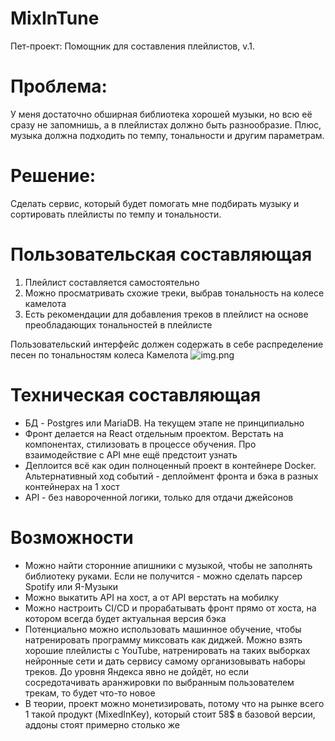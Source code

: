# MixInTune

Пет-проект: Помощник для составления плейлистов, v.1.

# Проблема:

У меня достаточно обширная библиотека хорошей музыки, но всю её сразу не запомнишь, а в плейлистах должно быть
разнообразие. Плюс, музыка должна подходить по темпу, тональности и другим параметрам.

# Решение:

Сделать сервис, который будет помогать мне подбирать музыку и сортировать плейлисты по темпу и тональности.

# Пользовательская составляющая

1. Плейлист составляется самостоятельно
2. Можно просматривать схожие треки, выбрав тональность на колесе камелота
3. Есть рекомендации для добавления треков в плейлист на основе преобладающих тональностей в плейлисте

Пользовательский интерфейс должен содержать в себе распределение песен по тональностям колеса Камелота
![img.png](static/img.png)

# Техническая составляющая

- БД - Postgres или MariaDB. На текущем этапе не принципиально
- Фронт делается на React отдельным проектом. Верстать на компонентах, стилизовать в процессе обучения. Про
  взаимодействие с API мне ещё предстоит узнать
- Деплоится всё как один полноценный проект в контейнере Docker. Альтернативный ход событий - деплоймент фронта и бэка в
  разных контейнерах на 1 хост
- API - без навороченной логики, только для отдачи джейсонов

# Возможности

- Можно найти сторонние апишники с музыкой, чтобы не заполнять библиотеку руками. Если не получится - можно сделать
  парсер Spotify или Я-Музыки
- Можно выкатить API на хост, а от API верстать на мобилку
- Можно настроить CI/CD и прорабатывать фронт прямо от хоста, на котором всегда будет актуальная версия бэка
- Потенциально можно использовать машинное обучение, чтобы натренировать программу миксовать как диджей. Можно взять
  хорошие плейлисты с YouTube, натренировать на таких выборках нейронные сети и дать сервису самому организовывать
  наборы треков. До уровня Яндекса явно не дойдёт, но если сосредотачивать аранжировки по выбранным пользователем
  трекам, то будет что-то новое
- В теории, проект можно монетизировать, потому что на рынке всего 1 такой продукт (MixedInKey), который стоит 58$ в
  базовой версии, аддоны стоят примерно столько же


